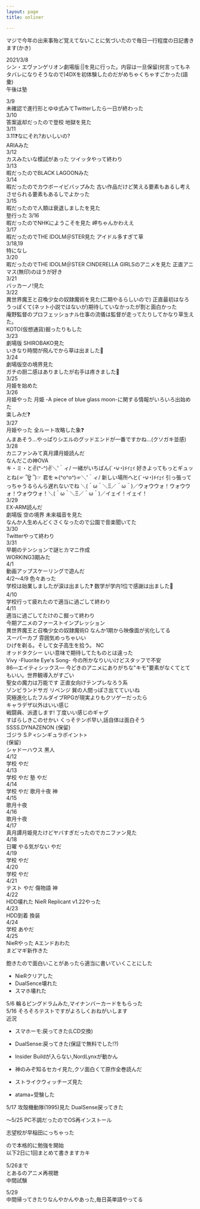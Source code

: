 ```yaml
---
layout: page
title: onliner

---
```


マジで今年の出来事殆ど覚えてないことに気づいたので毎日一行程度の日記書きます(かき)

2021/3/8<br>
シン・エヴァンゲリオン劇場版:||を見に行った。内容は一旦保留(何言ってもネタバレになりそうなので)4DXを初体験したのだがめちゃくちゃすごかった(語彙)<br>
午後は塾

3/9<br>
未確認で進行形とゆゆ式みてTwitterしたら一日が終わった<br> 
3/10<br>
答案返却だったので登校 地獄を見た<br>
3/11<br>
3.11❓なにそれ?おいしいの?<br>
ARIAみた<br>
3/12<br>
カスみたいな模試があった ツイッタやって終わり<br>
3/13<br>
暇だったのでBLACK LAGOONみた<br> 
3/14<br>
暇だったのでカウボーイビバップみた 古い作品だけど笑える要素もあるし考えさせられる要素もあるしでよかった<br>
3/15<br>
暇だったので人類は衰退しましたを見た<br>塾行った
3/16<br>
暇だったのでNHKにようこそを見た 岬ちゃんかわええ<br>
3/17<br>
暇だったのでTHE IDOLM＠STER見た アイドル多すぎて草<br>
3/18,19<br>
特になし<br>
3/20<br>
暇だったのでTHE IDOLM＠STER CINDERELLA GIRLSのアニメを見た 正直アニマス(無印)のほうが好き<br>
3/21<br>
バッカーノ!見た<br>
3/22<br>
異世界魔王と召喚少女の奴隷魔術を見た(二期やるらしいので) 正直最初はなろうっぽくて(ネット小説ではないが)期待していなかったが割と面白かった<br>
庵野監督のプロフェッショナル仕事の流儀は監督が走ってたりしてかなり草生えた。<br>
KOTO(仮想通貨)掘ったりもした<br>
3/23<br>
劇場版 SHIROBAKO見た<br>
いきなり時間が飛んでから草は出ました💝<br>
3/24<br>
劇場版空の境界見た<br>
ガチの厨二感はありましたが右手は疼きました💝<br>
3/25<br>
月姫を始めた<br>
3/26<br>
月姫やった 月姫 -A piece of blue glass moon-に関する情報がいろいろ出始めた<br>
楽しみだ❓<br>
3/27<br>
月姫やった 全ルート攻略した象❓<br>
んまあそう…やっぱりシエルのグッドエンドが一番ですかね…(クソガキ並感)<br>
3/28<br>
カニファンみて真月譚月姫読んだ<br>
なんだこの神OVA<br>
‎キ・ミ・と✌(^-^)✌＼'｀ィ/ 一緒がいちばん(´◔౪◔)۶ｲｪｲ 好きよってもっとギュッとね(☞ ՞ਊ ՞)☞ 君を☜(^o^o^)☞＼'｀ィ/ 新しい場所へと(´◔౪◔)۶ｲｪｲ 引っ張ってっちゃうるらんら遅れないでね
＼(＾ω＾＼Ξ／＾ω＾)／ウォウウォ！ウォウウォ！ウォウウォ！＼(＾ω＾＼Ξ／＾ω＾)／イェイ！イェイ！<br>
3/29<br>
EX-ARM読んだ<br>
劇場版 空の境界 未来福音を見た<br>
なんか人生めんどくさくなったので公園で音楽聞いてた<br>
3/30<br>
Twitterやって終わり<br>
3/31<br>
早朝のテンションで謎ヒカマニ作成<br>
WORKING3期みた<br>
4/1<br>
動画アップスケーリングで遊んだ<br>
4/2～4/9 色々あった<br>
学校は始業しましたが涙は出ました❓ 数学が学内1位で感謝は出ました💝<br>
4/10<br>
学校行って疲れたので適当に過ごして終わり<br>
4/11<br>
適当に過ごしてたけのこ掘って終わり<br>
今期アニメのファーストインプレッション<br>
異世界魔王と召喚少女の奴隷魔術Ω なんか1期から映像面が劣化してる<br>
スーパーカブ 雰囲気めっちゃいい<br>
ひげを剃る。そして女子高生を拾う。 NC<br>
オッドタクシー いい意味で期待してたものとは違った<br>
Vivy -Fluorite Eye's Song- 今の所かなりいいけどスタッフで不安<br>
86―エイティシックス― 今どきのアニメにありがちな"キモ"要素がなくてとてもいい。世界観導入がすごい<br>
聖女の魔力は万能です 正直女向けテンプレなろう系<br>
ゾンビランドサガ リベンジ 巽の人間っぽさ出てていいね<br>
究極進化したフルダイブRPGが現実よりもクソゲーだったら<br>キャラデザ以外はいい感じ<br>
戦闘員、派遣します! 丁度いい感じのギャグ<br>
すばらしきこのせかい くっそテンポ早い,話自体は面白そう<br>
SSSS.DYNAZENON {保留}<br>
ゴジラ S.P <シンギュラポイント><br>{保留}<br>
シャドーハウス 黒人<br>
4/12<br>
学校 やだ<br>
4/13<br>
学校 やだ 塾 やだ<br>
4/14<br>
学校 やだ 歌月十夜 神<br>
4/15<br>
歌月十夜<br>
4/16<br>
歌月十夜<br>
4/17<br>
真月譚月姫見たけどヤバすぎだったのでカニファン見た<br>
4/18<br>
日曜 やる気がない やだ<br>
4/19<br>
学校 やだ<br>
4/20<br>
学校 やだ<br>
4/21<br>テスト やだ 傷物語 神<br>4/22<br>HDD壊れた NieR Replicant v1.22やった<br>4/23<br>HDD到着 換装<br>4/24<br>学校 あやだ<br>4/25<br>NieRやった Aエンドおわた<br>まどマギ新作きた

飽きたので面白いことがあったら適当に書いていくことにした

- NieRクリアした
- DualSence壊れた
- スマホ壊れた 

5/6 輪るピングドラムみた,マイナンバーカードをもらった  
5/16 そろそろテストですがよろしくおねがいします  
近況

- スマホーモ:戻ってきた(LCD交換)

- DualSense:戻ってきた(保証で無料でした⁉)

- Insider Buildが入らない,NordLynxが動かん

- 神のみぞ知るセカイ見た,クソ面白くて原作全巻読んだ

- ストライクウィッチーズ見た

- atama+受験した

5/17 攻殻機動隊(1995)見た DualSense戻ってきた

～5/25 PC不調だったのでOS再インストール

志望校が早稲田にっちゃった

ので本格的に勉強を開始  
以下2日に1回まとめて書きますカキ

5/26まで  
とあるのアニメ再視聴  
中間試験  

5/29  
中間帰ってきたりなんやかんやあった,毎日英単語やってる
